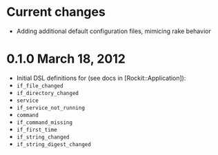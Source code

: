 # Current changes

 - Adding additional default configuration files, mimicing rake behavior

# 0.1.0 March 18, 2012

 - Initial DSL definitions for (see docs in [Rockit::Application]):
  - ```if_file_changed```
  - ```if_directory_changed```
  - ```service```
  - ```if_service_not_running```
  - ```command```
  - ```if_command_missing```
  - ```if_first_time```
  - ```if_string_changed```
  - ```if_string_digest_changed```
